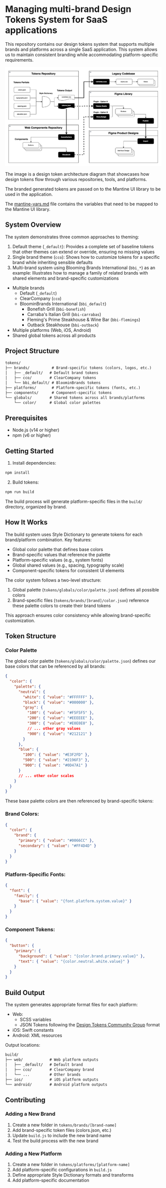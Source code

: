 # Managing multi-brand Design Tokens System for SaaS applications

This repository contains our design tokens system that supports multiple brands and platforms across
a single SaaS application. This system allows us to maintain consistent branding while accommodating
platform-specific requirements.

![design token architecture diagram that showcases how design tokens flow through various repositories, tools, and platforms.](diagram.png)

The image is a design token architecture diagram that showcases how design tokens flow through various repositories, tools, and platforms. 

The branded generated tokens are passed on to the Mantine UI library to be used in the application.

The [mantine-vars.md](mantine-vars.md) file contains the variables that need to be mapped to the Mantine UI library.

## System Overview

The system demonstrates three common approaches to theming:
1. Default theme (`_default`): Provides a complete set of baseline tokens that other themes can extend or override, ensuring no missing values
2. Single brand theme (`cco`): Shows how to customize tokens for a specific brand while inheriting sensible defaults
3. Multi-brand system using Blooming Brands International (`bbi_*`) as an example: Illustrates how to manage a family of related brands with shared elements and brand-specific customizations

- Multiple brands
  - Default (`_default`)
  - ClearCompany (`cco`)
  - BloominBrands International (`bbi_default`)
    - Bonefish Grill (`bbi-bonefish`)
    - Carraba's Italian Grill (`bbi-carrabas`)
    - Fleming's Prime Steakhouse & Wine Bar (`bbi-flemings`)
    - Outback Steakhouse (`bbi-outback`)
- Multiple platforms (Web, iOS, Android)
- Shared global tokens across all products

## Project Structure

```
tokens/
├── brands/          # Brand-specific tokens (colors, logos, etc.)
│   ├── _default/   # Default brand tokens
│   ├── cco/        # ClearCompany tokens
│   └── bbi_default/ # BloominBrands tokens
├── platforms/       # Platform-specific tokens (fonts, etc.)
├── components/      # Component-specific tokens
└── globals/        # Shared tokens across all brands/platforms
    └── color/      # Global color palettes
```

## Prerequisites

- Node.js (v14 or higher)
- npm (v6 or higher)

## Getting Started

1. Install dependencies:

```bash
npm install
```

2. Build tokens:

```bash
npm run build
```

The build process will generate platform-specific files in the `build/` directory, organized by
brand.

## How It Works

The build system uses Style Dictionary to generate tokens for each brand/platform combination. Key
features:

- Global color palette that defines base colors
- Brand-specific values that reference the palette
- Platform-specific values (e.g., system fonts)
- Global shared values (e.g., spacing, typography scale)
- Component-specific tokens for consistent UI elements

The color system follows a two-level structure:
1. Global palette (`tokens/globals/color/palette.json`) defines all possible colors
2. Brand-specific files (`tokens/brands/[brand]/color.json`) reference these palette colors to create their brand tokens

This approach ensures color consistency while allowing brand-specific customization.

## Token Structure

### Color Palette

The global color palette (`tokens/globals/color/palette.json`) defines our base colors that can be referenced by all brands:

```json
{
  "color": {
    "palette": {
      "neutral": {
        "white": { "value": "#FFFFFF" },
        "black": { "value": "#000000" },
        "gray": {
          "100": { "value": "#F5F5F5" },
          "200": { "value": "#EEEEEE" },
          "300": { "value": "#E0E0E0" },
          // ... other gray values
          "900": { "value": "#212121" }
        }
      },
      "blue": {
        "100": { "value": "#E3F2FD" },
        "500": { "value": "#2196F3" },
        "900": { "value": "#0D47A1" }
      }
      // ... other color scales
    }
  }
}
```

These base palette colors are then referenced by brand-specific tokens:

### Brand Colors:

```json
{
  "color": {
    "brand": {
      "primary": { "value": "#0066CC" },
      "secondary": { "value": "#FF4D4D" }
    }
  }
}
```

### Platform-Specific Fonts:

```json
{
  "font": {
    "family": {
      "base": { "value": "{font.platform.system.value}" }
    }
  }
}
```

### Component Tokens:

```json
{
  "button": {
    "primary": {
      "background": { "value": "{color.brand.primary.value}" },
      "text": { "value": "{color.neutral.white.value}" }
    }
  }
}
```

## Build Output

The system generates appropriate format files for each platform:

- Web: 
  - SCSS variables
  - JSON Tokens following the [Design Tokens Community Group](https://design-tokens.github.io/community-group/format/) format
- iOS: Swift constants
- Android: XML resources

Output locations:
```
build/
├── web/            # Web platform outputs
│   ├── _default/   # Default brand
│   ├── cco/        # ClearCompany brand
│   └── ...         # Other brands
├── ios/            # iOS platform outputs
└── android/        # Android platform outputs
```

## Contributing

### Adding a New Brand

1. Create a new folder in `tokens/brands/[brand-name]`
2. Add brand-specific token files (colors.json, etc.)
3. Update `build.js` to include the new brand name
4. Test the build process with the new brand

### Adding a New Platform

1. Create a new folder in `tokens/platforms/[platform-name]`
2. Add platform-specific configurations in `build.js`
3. Define appropriate Style Dictionary formats and transforms
4. Add platform-specific documentation

